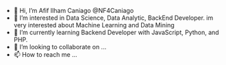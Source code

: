 - 👋 Hi, I’m Afif Ilham Caniago @NF4Caniago
- 👀 I’m interested in Data Science, Data Analytic, BackEnd Developer. im very interested about Machine Learning and Data Mining
- 🌱 I’m currently learning Backend Developer with JavaScript, Python, and PHP. 
- 💞️ I’m looking to collaborate on ...
- 📫 How to reach me ...

<!---
NF4Caniago/NF4Caniago is a ✨ special ✨ repository because its `README.md` (this file) appears on your GitHub profile.
You can click the Preview link to take a look at your changes.
--->

